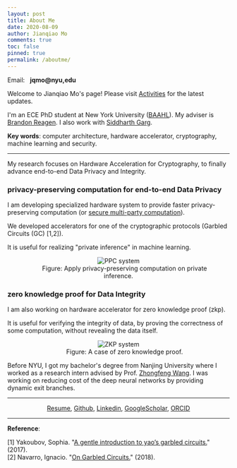 ```yaml
---
layout: post
title: About Me
date: 2020-08-09
author: Jianqiao Mo
comments: true
toc: false
pinned: true
permalink: /aboutme/
---
```

Email: &nbsp; **jqmo@nyu,edu**

Welcome to Jianqiao Mo's page! Please visit [Activities](https://jqmo.top/activities/) for the latest updates.

I'm an ECE PhD student at New York University ([BAAHL](https://wp.nyu.edu/baahl/)).
My adviser is [Brandon Reagen](https://engineering.nyu.edu/faculty/brandon-reagen). 
I also work with [Siddharth Garg](https://engineering.nyu.edu/faculty/siddharth-garg).

**Key words**: computer architecture, hardware accelerator, cryptography, machine learning and security. 

***

My research focuses on Hardware Acceleration for Cryptography, to finally advance end-to-end Data Privacy and Integrity.

### privacy-preserving computation for end-to-end Data Privacy

I am developing specialized hardware system to provide faster privacy-preserving computation 
(or [secure multi-party computation](https://en.wikipedia.org/wiki/Secure_multi-party_computation)).

We developed accelerators for one of the cryptographic protocols (Garbled Circuits (GC) [1,2]).

It is useful for realizing "private inference" in machine learning.

<div align="center">
<figure>
  <img src="https://raw.githubusercontent.com/jianqiaomo/mywebpage/master/images/ComputingFrontiersPPC-system_backup.jpg" alt="PPC system"/>
  <figcaption> &nbsp;&nbsp;&nbsp;&nbsp;&nbsp;&nbsp; Figure: Apply privacy-preserving computation on private inference. </figcaption>
</figure>
</div>

### zero knowledge proof for Data Integrity

I am also working on hardware accelerator for zero knowledge proof (zkp).

It is useful for verifying the integrity of data, by proving the correctness of some computation, 
without revealing the data itself.

<div align="center">
  <img src="https://raw.githubusercontent.com/jianqiaomo/mywebpage/master/images/zkp_cartoon-system_backup.jpg" alt="ZKP system"/>
  <figcaption> &nbsp;&nbsp;&nbsp;&nbsp;&nbsp;&nbsp; Figure: A case of zero knowledge proof. </figcaption>
</div>

Before NYU, I got my bachelor's degree from Nanjing University where
I worked as a research intern advised by Prof. [Zhongfeng Wang](https://scholar.google.com/citations?hl=en&user=faC-qekAAAAJ&view_op=list_works&sortby=pubdate).
I was working on reducing cost of the deep neural networks by providing dynamic exit branches.

***

<div style="text-align: center;">
<a href="https://drive.google.com/file/d/1JeKeQL3mNHs1eISVBEbWTiLwYkOwQRv0/view?usp=sharing">Resume</a>, 
<a href="https://github.com/{{ site.footer-links.github }}">Github</a>,
<a href="https://www.linkedin.com/in/{{ site.footer-links.linkedin }}">Linkedin</a>,
<a href="https://scholar.google.com/citations?user={{ site.footer-links.googlescholar }}">GoogleScholar</a>,
<a href="https://orcid.org/0000-0001-9533-8183">ORCID</a>
</div>

***

**Reference**: 

[1] Yakoubov, Sophia. "[A gentle introduction to yao’s garbled circuits.](https://web.mit.edu/sonka89/www/papers/2017ygc.pdf)" (2017). \
[2] Navarro, Ignacio. "[On Garbled Circuits.](https://www.imperial.ac.uk/media/imperial-college/faculty-of-engineering/computing/public/1718-ug-projects/Ignacio-Navarro-On-Garbled-Circuits.pdf)" (2018).

